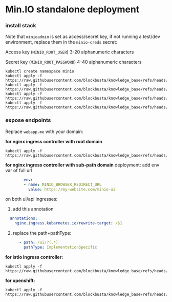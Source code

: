 # Min.IO standalone deployment

### install stack
Note that `minioadmin` is set as access/secret key, if not running a test/dev environment, replace them in the `minio-creds` secret:

Access key (`MINIO_ROOT_USER`) 3-20 alphanumeric characters

Secret key (`MINIO_ROOT_PASSWORD`) 4-40 alphanumeric characters

```
kubectl create namespace minio
kubectl apply -f https://raw.githubusercontent.com/blockbusta/knowledge_base/refs/heads/main/scripts/standalone_minio/deployment.yaml
kubectl apply -f https://raw.githubusercontent.com/blockbusta/knowledge_base/refs/heads/main/scripts/standalone_minio/pvc.yaml
kubectl apply -f https://raw.githubusercontent.com/blockbusta/knowledge_base/refs/heads/main/scripts/standalone_minio/secret.yaml
kubectl apply -f https://raw.githubusercontent.com/blockbusta/knowledge_base/refs/heads/main/scripts/standalone_minio/service.yaml
```

### expose endpoints
Replace `webapp.me` with your domain:

**for nginx ingress controller with root domain**
```
kubectl apply -f https://raw.githubusercontent.com/blockbusta/knowledge_base/refs/heads/main/scripts/standalone_minio/ingress.yaml
```

**for nginx ingress controller with sub-path domain**
deployment: add env var of full url
```yaml
        env:
        - name: MINIO_BROWSER_REDIRECT_URL
          value: https://my-website.com/minio-ui
```
on both ui/api ingresses:
1) add this annotation
```yaml
  annotations:
    nginx.ingress.kubernetes.io/rewrite-target: /$1
```

2) replace the path+pathType:
```yaml
      - path: /ui/?(.*)
        pathType: ImplementationSpecific
```

**for istio ingress controller:**
```
kubectl apply -f https://raw.githubusercontent.com/blockbusta/knowledge_base/refs/heads/main/scripts/standalone_minio/virtualservice.yaml
```

**for openshift:**
```
kubectl apply -f https://raw.githubusercontent.com/blockbusta/knowledge_base/refs/heads/main/scripts/standalone_minio/route.yaml
```


